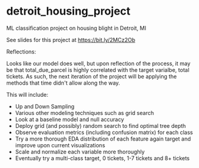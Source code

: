 # detroit_housing_project
ML classification project on housing blight in Detroit, MI

See slides for this project at https://bit.ly/2MCz2Ob


Reflections:

Looks like our model does well, but upon reflection of the process, it may be that total_due_parcel is highly correlated with the target varialbe, total tickets. As such, the next iteration of the project will be applying the methods that time didn't allow along the way.

This will include:

- Up and Down Sampling
- Various other modeling techniques such as grid search
- Look at a baseline model and null accuracy
- Deploy grid (and possibly) random search to find optimal tree depth
- Observe evaluation metrics (including confusion matrix) for each class
- Try a more thorough EDA distribution of each feature again target and improve upon current visualizations
- Scale and normalize each variable more thoroughly
- Eventually try a multi-class target, 0 tickets, 1-7 tickets and 8+ tickets
